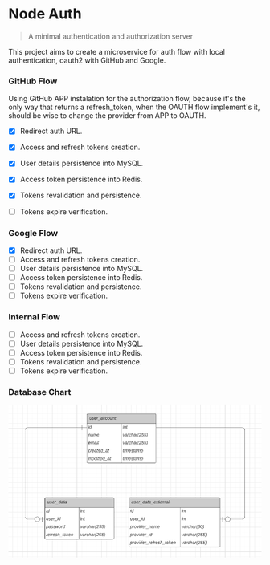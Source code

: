 # Node Auth

> A minimal authentication and authorization server

This project aims to create a microservice for auth flow with local authentication, oauth2 with GitHub and Google.

### GitHub Flow

Using GitHub APP instalation for the authorization flow, because it's the only way that returns
a refresh_token, when the OAUTH flow implement's it, should be wise to change the provider from APP to OAUTH.

- [x] Redirect auth URL.
- [x] Access and refresh tokens creation.
- [x] User details persistence into MySQL.
- [x] Access token persistence into Redis.
- [x] Tokens revalidation and persistence.
- [ ] Tokens expire verification.


### Google Flow

- [x] Redirect auth URL.
- [ ] Access and refresh tokens creation.
- [ ] User details persistence into MySQL.
- [ ] Access token persistence into Redis.
- [ ] Tokens revalidation and persistence.
- [ ] Tokens expire verification.

### Internal Flow

- [ ] Access and refresh tokens creation.
- [ ] User details persistence into MySQL.
- [ ] Access token persistence into Redis.
- [ ] Tokens revalidation and persistence.
- [ ] Tokens expire verification.

### Database Chart

![Database Chart](.github/database-chart.png)
